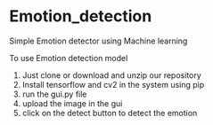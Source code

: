 # Emotion_detection
Simple Emotion detector using Machine learning

To use Emotion detection model
1. Just clone or download and unzip our repository
2. Install tensorflow and cv2 in the system using pip
3. run the gui.py file
4. upload the image in the gui
5. click on the detect button to detect the emotion
